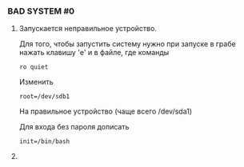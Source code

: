 ### BAD SYSTEM #0

1. Запускается неправильное устройство.
    
   Для того, чтобы запустить систему нужно при запуске в грабе нажать клавишу 'e' и в файле, где команды 

   ```console
   ro quiet
   ``` 

   Изменить 
   ```console
   root=/dev/sdb1
   ```

   На правильное устройство (чаще всего /dev/sda1)

   Для входа без пароля дописать 
   ```console
   init=/bin/bash
   ```
2. 